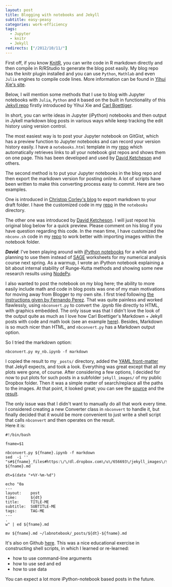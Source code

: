 ```yaml
---
layout: post
title: Blogging with notebooks and Jekyll
subtitle: easy-peasy
categories: work-efficiency
tags:
  - Jupyter
  - knitr
  - Jekyll
redirects: ["/2012/10/11/"]
---
```

First off, if you know [KnitR](https://github.com/yihui/knitr-jekyll), you can write code in R markdown directly and then compile in R/RStudio to generate the blog post easily.
My blog repo has the knitr plugin installed and you can use `Python`, `Mathlab` and even `Julia` engines to compile code lines.
More information can be found in [Yihui Xie's site](http://yihui.name/knitr/).

Below, I will mention some methods that I use to blog with Jupyter notebooks with `Julia`, `Python` and `R` based on the built in functionality of this [Jekyll repo](https://github.com/i2000s/i2000s.github.io) firstly introduced by Yihui Xie and [Carl Boettiger](http://www.carlboettiger.info/).

In short, you can write ideas in Jupyter (iPython) notebooks and then output in Jykell markdown blog posts in various ways while keep tracking the edit history using version control.

The most easiest way is to post your Jupyter notebook on GitGist, which has a preview function to Jupyter notebooks and can record your version history easily.
I have a `notebooks.html` template in my [repo](https://github.com/i2000s/i2000s.github.io) which automatically retrieves links to all your notebook gist repos and shows them on one page. This has been developed and used by [David Ketcheson](http://www.davidketcheson.info/) and others.

The second method is to put your Jupyter notebooks in the blog repo and then export the markdown version for posting online.
A lot of scripts have been written to make this converting process easy to commit.
Here are two examples.

One is introduced in [Christop Corley's blog](http://cscorley.github.io/2014/02/21/blogging-with-ipython-and-jekyll/)
to export markdown to your draft folder. I have the customized code in my [repo](https://github.com/i2000s/i2000s.github.io) in the `notebooks` directory.

The other one was introduced by [David Ketcheson](http://www.davidketcheson.info/2012/10/11/blogging_ipython_notebooks_with_jekyll.html).
I will just repost his original blog below for a quick preview. Please comment on his blog if you have question regarding this code.
In the mean time, I have customized the `nbconv.sh` code in my [repo](https://github.com/i2000s/i2000s.github.io) to work better with importing images within the notebook folder.

***David***: I've been playing around with [iPython notebooks](http://ipython.org/ipython-doc/dev/interactive/htmlnotebook.html)
for a while and planning to use them instead of [SAGE](http://www.sagemath.org/)
worksheets for my numerical analysis course next spring.  As a warmup,
I wrote an iPython notebook explaining a bit about internal stability of Runge-Kutta
methods and showing some new research results using [NodePy](http://numerics.kaust.edu.sa/nodepy/).

I also wanted to post the notebook on my blog here; the ability to more easily
include math and code in blog posts was one of my main motivations for moving
away from Blogger to my own site.  I first tried following [the instructions given
by Fernando Perez](http://blog.fperez.org/2012/09/blogging-with-ipython-notebook.html).
That was quite painless and worked flawlessly, using `nbconvert.py` to convert the
.ipynb file directly to HTML, with graphics embedded.  The only issue was that I didn't love
the look of the output quite as much as I love how Carl Boettiger's Markdown + Jekyll
posts with code and math look (see an example [here](http://www.carlboettiger.info/2012/09/14/analytic-solution-to-multiple-uncertainty.html)).  Besides, Markdown is so much nicer
than HTML, and `nbconvert.py` has a Markdown output option.

So I tried the markdown option:

    nbconvert.py my_nb.ipynb -f markdown

I copied the result to my `_posts/` directory, added the [YAML front-matter](https://github.com/mojombo/jekyll/wiki/YAML-Front-Matter) that
Jekyll expects, and took a look.  Everything
was great except that all my plots were gone, of course.  After considering a
few options, I decided for now to put plots for such posts in a subfolder
`jekyll_images/` of my public Dropbox folder.  Then it was a simple matter
of search/replace all the paths to the images.  At that point, it looked
great; you can see the [source](https://github.com/ketch/nodepy/blob/master/examples/Internal_stability.ipynb)
and the [result](http://davidketcheson.info/2012/10/11/Internal_stability.html).

The only issue was that I didn't want to manually do all that work every time.
I considered creating a new Converter class in `nbconvert` to handle it,
but finally decided that it would be more convenient to just write a shell
script that calls `nbconvert` and then operates on the result.  
Here  it is:

    #!/bin/bash

    fname=$1

    nbconvert.py ${fname}.ipynb -f markdown
    sed  -i '' "s#${fname}_files#https:\/\/dl.dropbox.com\/u\/656693\/jekyll_images\/${fname}_files#g"  ${fname}.md

    dt=$(date "+%Y-%m-%d")

    echo "0a
    ---
    layout:    post
    time:      ${dt}
    title:     TITLE-ME
    subtitle:  SUBTITLE-ME
    tags:      TAG-ME
    ---
    .
    w" | ed ${fname}.md

    mv ${fname}.md ~/labnotebook/_posts/${dt}-${fname}.md

It's also on Github [here](https://github.com/ketch/labnotebook/blob/master/nbconv.sh).
This was a nice educational exercise in constructing shell scripts, in which I learned or re-learned:

 - how to use command-line arguments
 - how to use sed and ed
 - how to use data

You can expect a lot more iPython-notebook based posts in the future.
